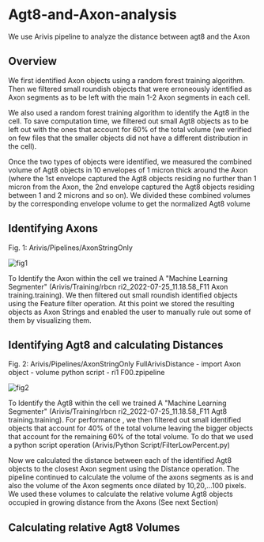 # Agt8-and-Axon-analysis
We use Arivis pipeline to analyze the distance between agt8 and the Axon
## Overview
We first identified Axon objects using a random forest training algorithm. Then we filtered small roundish objects that were erroneously identified as Axon segments as to be left with the main 1-2 Axon segments in each cell. 

We also used a random forest training algorithm to identify the Agt8 in the cell. To save computation time, we filtered out small Agt8 objects as to be left out with the ones that account for 60% of the total volume (we verified on few files that the smaller objects did not have a different distribution in the cell). 

Once the two types of objects were identified, we measured the combined volume of Agt8 objects in 10 envelopes of 1 micron thick around the Axon (where the 1st envelope captured the Agt8 objects residing no further than 1 micron from the Axon, the 2nd envelope captured the Agt8 objects residing between 1 and 2 microns and so on). We divided these combined volumes by the corresponding envelope volume to get the normalized Agt8 volume  

## Identifying Axons
Fig. 1: Arivis/Pipelines/AxonStringOnly

![fig1](https://github.com/WIS-MICC-CellObservatory/Agt8-and-Axon-analysis/assets/64706090/c88c8ccb-c872-4a2a-9a04-df351452a3c3)

To Identify the Axon within the cell we trained A "Machine Learning Segmenter" (Arivis/Training/rbcn ri2_2022-07-25_11.18.58_F11 Axon training.training).
We then filtered out small roundish identified objects using the Feature filter operation.
At this point we stored the resulting objects as Axon Strings and enabled the user to manually rule out some of them by visualizing them.

## Identifying Agt8 and calculating Distances
Fig. 2: Arivis/Pipelines/AxonStringOnly FullArivisDistance - import Axon object - volume python script - ri1 F00.zpipeline

![fig2](https://github.com/WIS-MICC-CellObservatory/Agt8-and-Axon-analysis/assets/64706090/5cb83392-9453-4fc7-a76b-cd6fa61f0254)

To Identify the Agt8 within the cell we trained A "Machine Learning Segmenter" (Arivis/Training/rbcn ri2_2022-07-25_11.18.58_F11 Agt8 training.training).
For performance , we then filtered out small identified objects that account for 40% of the total volume leaving the bigger objects that account for the remaining 60% of the total volume. To do that we used a python script operation (Arivis/Python Script/FilterLowPercent.py)

Now we calculated the distance between each of the identified Agt8 objects to the closest Axon segment using the Distance operation.
The pipeline continued to calculate the volume of the axons segments as is and also the volume of the Axon segments once dilated by 10,20,...100 pixels. We used these volumes to calculate the relative volume Agt8 objects occupied in growing distance from the Axons (See next Section)

## Calculating relative Agt8 Volumes

